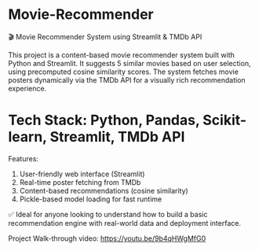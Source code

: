 # Movie-Recommender
🎬 Movie Recommender System using Streamlit &amp; TMDb API

This project is a content-based movie recommender system built with Python and Streamlit. It suggests 5 similar movies based on user selection, using precomputed cosine similarity scores. The system fetches movie posters dynamically via the TMDb API for a visually rich recommendation experience.
# Tech Stack: Python, Pandas, Scikit-learn, Streamlit, TMDb API

Features:
1. User-friendly web interface (Streamlit)
2. Real-time poster fetching from TMDb
3. Content-based recommendations (cosine similarity)
4. Pickle-based model loading for fast runtime

✅ Ideal for anyone looking to understand how to build a basic recommendation engine with real-world data and deployment interface.

Project Walk-through video: https://youtu.be/9b4qHWgMfG0
